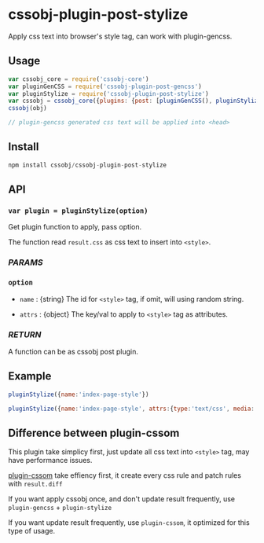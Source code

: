 # cssobj-plugin-post-stylize

Apply css text into browser's style tag, can work with plugin-gencss.

## Usage

``` javascript
var cssobj_core = require('cssobj-core')
var pluginGenCSS = require('cssobj-plugin-post-gencss')
var pluginStylize = require('cssobj-plugin-post-stylize')
var cssobj = cssobj_core({plugins: {post: [pluginGenCSS(), pluginStylize(option)] }})
cssobj(obj)

// plugin-gencss generated css text will be applied into <head>
```

## Install

``` javascript
npm install cssobj/cssobj-plugin-post-stylize
```

## API

### `var plugin = pluginStylize(option)`

Get plugin function to apply, pass option.

The function read `result.css` as css text to insert into `<style>`.

### *PARAMS*

### `option`

 - `name` : {string} The id for `<style>` tag, if omit, will using random string.

 - `attrs` : {object} The key/val to apply to `<style>` tag as attributes.

### *RETURN*

A function can be as cssobj post plugin.


## Example

``` javascript
pluginStylize({name:'index-page-style'})

pluginStylize({name:'index-page-style', attrs:{type:'text/css', media:'screen'} })
```

## Difference between plugin-cssom

This plugin take simplicy first, just update all css text into `<style>` tag, may have performance issues.

[plugin-cssom](https://github.com/cssobj/cssobj-plugin-post-cssom) take effiency first, it create every css rule and patch rules with `result.diff`

If you want apply cssobj once, and don't update result frequently, use `plugin-gencss` + `plugin-stylize`

If you want update result frequently, use `plugin-cssom`, it optimized for this type of usage.



